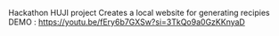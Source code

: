 Hackathon HUJI project
Creates a local website for generating recipies
DEMO : https://youtu.be/fEry6b7GXSw?si=3TkQo9a0GzKKnyaD
